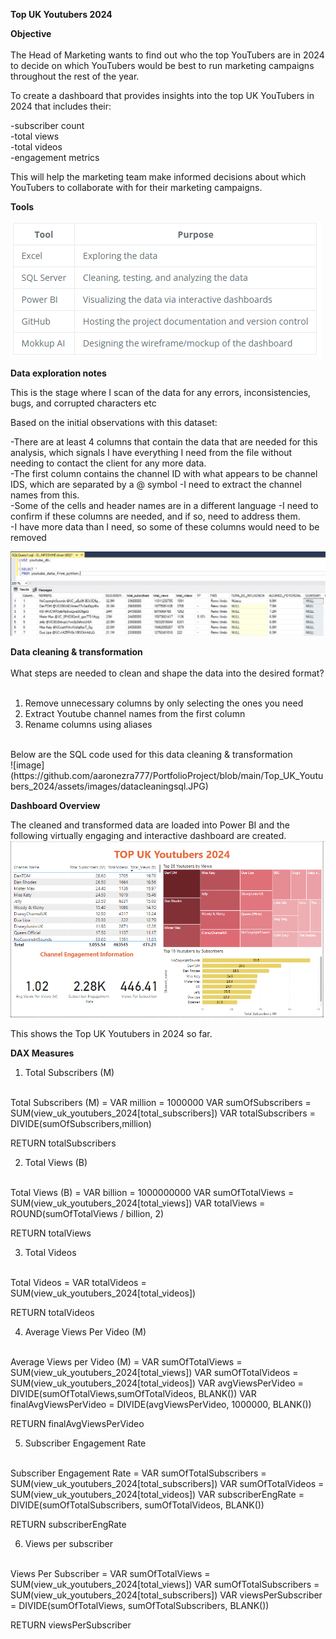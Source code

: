 **Top UK Youtubers 2024**

**Objective** <br/>
<br/>
The Head of Marketing wants to find out who the top YouTubers are in 2024 to decide on which YouTubers would be best to run marketing campaigns throughout the rest of the year.

To create a dashboard that provides insights into the top UK YouTubers in 2024 that includes their:

-subscriber count<br/>
-total views<br/>
-total videos<br/>
-engagement metrics

This will help the marketing team make informed decisions about which YouTubers to collaborate with for their marketing campaigns.

**Tools**

![image](https://github.com/aaronezra777/PortfolioProject/blob/main/Top_UK_Youtubers_2024/assets/images/tools.png)


**Data exploration notes**<br/>

This is the stage where I scan of the data for any errors, inconsistencies, bugs, and corrupted characters etc<br/>

Based on the initial observations with this dataset: <br/>

-There are at least 4 columns that contain the data that are needed for this analysis, which signals I have everything I need from the file without needing to contact the client for any more data.<br/>
-The first column contains the channel ID with what appears to be channel IDS, which are separated by a @ symbol -I need to extract the channel names from this.<br/>
-Some of the cells and header names are in a different language -I need to confirm if these columns are needed, and if so, need to address them.<br/>
-I have more data than I need, so some of these columns would need to be removed<br/>

![image](https://github.com/aaronezra777/PortfolioProject/blob/main/Top_UK_Youtubers_2024/assets/images/overalldata.JPG)

**Data cleaning & transformation**<br/>
<br/>
What steps are needed to clean and shape the data into the desired format?<br/>
<br/>
1) Remove unnecessary columns by only selecting the ones you need<br/>
2) Extract Youtube channel names from the first column<br/>
3) Rename columns using aliases
<br/>
Below are the SQL code used for this data cleaning & transformation
<br/>
![image](https://github.com/aaronezra777/PortfolioProject/blob/main/Top_UK_Youtubers_2024/assets/images/datacleaningsql.JPG)

**Dashboard Overview**<br/>

The cleaned and transformed data are loaded into Power BI and the following virtually engaging and interactive dashboard are created.
<br/>
![image](https://github.com/aaronezra777/PortfolioProject/blob/main/Top_UK_Youtubers_2024/assets/images/PowerBIDB_UK_Utubers.png)

This shows the Top UK Youtubers in 2024 so far.

**DAX Measures**

1. Total Subscribers (M)
<br/>
Total Subscribers (M) = 
VAR million = 1000000
VAR sumOfSubscribers = SUM(view_uk_youtubers_2024[total_subscribers])
VAR totalSubscribers = DIVIDE(sumOfSubscribers,million)

RETURN totalSubscribers

2. Total Views (B)
<br/>
Total Views (B) = 
VAR billion = 1000000000
VAR sumOfTotalViews = SUM(view_uk_youtubers_2024[total_views])
VAR totalViews = ROUND(sumOfTotalViews / billion, 2)

RETURN totalViews

3. Total Videos
<br/>
Total Videos = 
VAR totalVideos = SUM(view_uk_youtubers_2024[total_videos])

RETURN totalVideos

4. Average Views Per Video (M)
<br/>
Average Views per Video (M) = 
VAR sumOfTotalViews = SUM(view_uk_youtubers_2024[total_views])
VAR sumOfTotalVideos = SUM(view_uk_youtubers_2024[total_videos])
VAR  avgViewsPerVideo = DIVIDE(sumOfTotalViews,sumOfTotalVideos, BLANK())
VAR finalAvgViewsPerVideo = DIVIDE(avgViewsPerVideo, 1000000, BLANK())

RETURN finalAvgViewsPerVideo 

5. Subscriber Engagement Rate
<br/>
Subscriber Engagement Rate = 
VAR sumOfTotalSubscribers = SUM(view_uk_youtubers_2024[total_subscribers])
VAR sumOfTotalVideos = SUM(view_uk_youtubers_2024[total_videos])
VAR subscriberEngRate = DIVIDE(sumOfTotalSubscribers, sumOfTotalVideos, BLANK())

RETURN subscriberEngRate 

6. Views per subscriber
<br/>
Views Per Subscriber = 
VAR sumOfTotalViews = SUM(view_uk_youtubers_2024[total_views])
VAR sumOfTotalSubscribers = SUM(view_uk_youtubers_2024[total_subscribers])
VAR viewsPerSubscriber = DIVIDE(sumOfTotalViews, sumOfTotalSubscribers, BLANK())

RETURN viewsPerSubscriber
